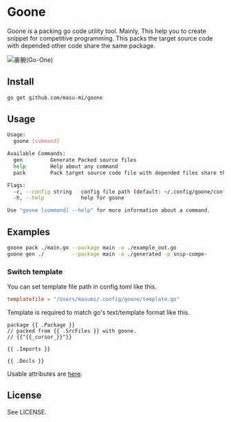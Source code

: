 # Goone

Goone is a packing go code utility tool.
Mainly, This help you to create snippet for competitive programming.
This packs the target source code with depended other code share the same package.

![豪腕(Go-One)](https://1.bp.blogspot.com/-E9fHMc86NSQ/V5jKfFeCY-I/AAAAAAAA81g/_rX1b5zSbkkSkR94dR2-cNK07lbJLxGcACLcB/s800/sports_doping_medal.png)


## Install

```sh
go get github.com/masu-mi/goone
```

## Usage

```sh
Usage:
  goone [command]

Available Commands:
  gen         Generate Packed source files
  help        Help about any command
  pack        Pack target source code file with depended files share the package name into single file

Flags:
  -c, --config string   config file path (default: ~/.config/goone/config.toml)
  -h, --help            help for goone

Use "goone [command] --help" for more information about a command.
```

## Examples

```sh
goone pack ./main.go --package main -o ./example_out.go
goone gen ./         --package main -o ./generated -p snip-compe-
```

### Switch template

You can set template file path in config.toml like this.

```toml
templatefile = "/Users/masumi/.config/goone/template.go"
```

Template is required to match go's text/template format like this.

```
package {{ .Package }}
// packed from {{ .SrcFiles }} with goone.
// {{"{{_cursor_}}"}}

{{ .Imports }}

{{ .Decls }}
```

Usable attributes are [here](https://github.com/masu-mi/goone/blob/master/model/packed_code.go).


## License
See LICENSE.
